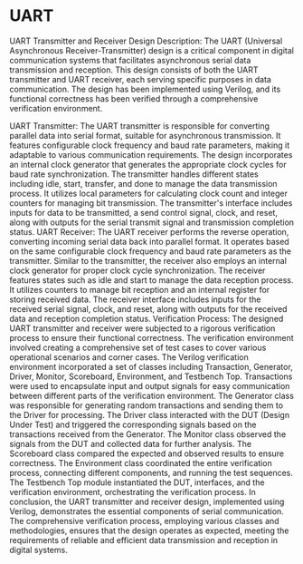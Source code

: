 # UART
UART Transmitter and Receiver Design Description: The UART (Universal Asynchronous Receiver-Transmitter) design is a critical component in digital communication systems that facilitates asynchronous serial data transmission and reception. This design consists of both the UART transmitter and UART receiver, each serving specific purposes in data communication. The design has been implemented using Verilog, and its functional correctness has been verified through a comprehensive verification environment.

UART Transmitter: The UART transmitter is responsible for converting parallel data into serial format, suitable for asynchronous transmission. It features configurable clock frequency and baud rate parameters, making it adaptable to various communication requirements. The design incorporates an internal clock generator that generates the appropriate clock cycles for baud rate synchronization. The transmitter handles different states including idle, start, transfer, and done to manage the data transmission process. It utilizes local parameters for calculating clock count and integer counters for managing bit transmission. The transmitter's interface includes inputs for data to be transmitted, a send control signal, clock, and reset, along with outputs for the serial transmit signal and transmission completion status. UART Receiver: The UART receiver performs the reverse operation, converting incoming serial data back into parallel format. It operates based on the same configurable clock frequency and baud rate parameters as the transmitter. Similar to the transmitter, the receiver also employs an internal clock generator for proper clock cycle synchronization. The receiver features states such as idle and start to manage the data reception process. It utilizes counters to manage bit reception and an internal register for storing received data. The receiver interface includes inputs for the received serial signal, clock, and reset, along with outputs for the received data and reception completion status. Verification Process: The designed UART transmitter and receiver were subjected to a rigorous verification process to ensure their functional correctness. The verification environment involved creating a comprehensive set of test cases to cover various operational scenarios and corner cases. The Verilog verification environment incorporated a set of classes including Transaction, Generator, Driver, Monitor, Scoreboard, Environment, and Testbench Top. Transactions were used to encapsulate input and output signals for easy communication between different parts of the verification environment. The Generator class was responsible for generating random transactions and sending them to the Driver for processing. The Driver class interacted with the DUT (Design Under Test) and triggered the corresponding signals based on the transactions received from the Generator. The Monitor class observed the signals from the DUT and collected data for further analysis. The Scoreboard class compared the expected and observed results to ensure correctness. The Environment class coordinated the entire verification process, connecting different components, and running the test sequences. The Testbench Top module instantiated the DUT, interfaces, and the verification environment, orchestrating the verification process. In conclusion, the UART transmitter and receiver design, implemented using Verilog, demonstrates the essential components of serial communication. The comprehensive verification process, employing various classes and methodologies, ensures that the design operates as expected, meeting the requirements of reliable and efficient data transmission and reception in digital systems.
